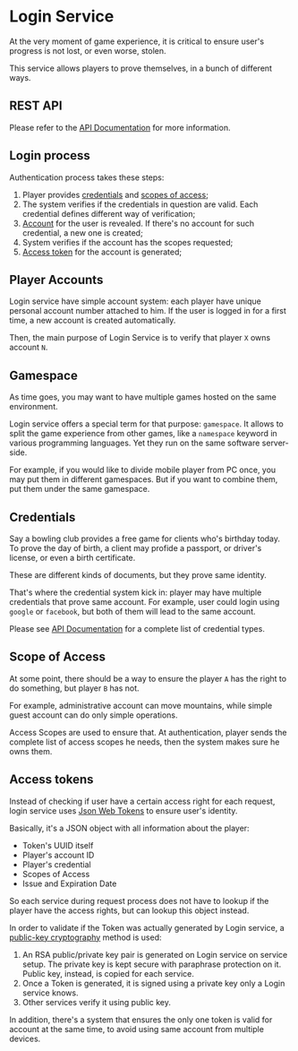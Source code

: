 # Login Service
At the very moment of game experience, it is critical to ensure user's progress is not lost, or even worse, stolen.

This service allows players to prove themselves, in a bunch of different ways.

## REST API

Please refer to the <a href="doc/API.md">API Documentation</a> for more information.

## Login process

Authentication process takes these steps:

1. Player provides <a href="#credentials">credentials</a> and <a href="#scope-of-access">scopes of access</a>;
2. The system verifies if the credentials in question are valid.
Each credential defines different way of verification;
3. <a href="#player-accounts">Account</a> for the user is revealed. 
If there's no account for such credential, a new one is created;
4. System verifies if the account has the scopes requested;
5. <a href="#access-tokens">Access token</a> for the account is generated;

## Player Accounts

Login service have simple account system: 
each player have unique personal account number attached to him. 
If the user is logged in for a first time, a new account is created automatically.

Then, the main purpose of Login Service is to verify that player `X` owns account `N`.

## Gamespace

As time goes, you may want to have multiple games hosted on the same environment.

Login service offers a special term for that purpose: `gamespace`. 
It allows to split the game experience from other games, 
like a `namespace` keyword in various programming languages. Yet they run
on the same software server-side.
 
For example, if you would like to divide mobile player from PC once, 
you may put them in different gamespaces. But if you want to combine them,
put them under the same gamespace.
 
## Credentials

Say a bowling club provides a free game for clients who's birthday today.
To prove the day of birth, a client may profide a passport, or driver's license,
or even a birth certificate. 

These are different kinds of documents, but they prove same identity.

That's where the credential system kick in: player may have multiple credentials
that prove same account. For example, user could login using `google` or `facebook`,
but both of them will lead to the same account.

Please see <a href="doc/API.md#credential-types">API Documentation</a> for a complete list of credential types.
 
## Scope of Access

At some point, there should be a way to ensure the player `A` has the right to do
something, but player `B` has not.

For example, administrative account can move mountains, while simple guest account
can do only simple operations.

Access Scopes are used to ensure that. At authentication, player sends the complete
list of access scopes he needs, then the system makes sure he owns them.
 
## Access tokens

Instead of checking if user have a certain access right for each request, 
login service uses <a href="https://jwt.io">Json Web Tokens</a> to ensure user's identity.

Basically, it's a JSON object with all information about the player:

* Token's UUID itself
* Player's account ID
* Player's credential
* Scopes of Access
* Issue and Expiration Date

So each service during request process does not have to lookup if the player
have the access rights, but can lookup this object instead.

In order to validate if the Token was actually generated by Login service,
a <a href="https://en.wikipedia.org/wiki/Public-key_cryptography">public-key cryptography</a> method is used:

1. An RSA public/private key pair is generated on Login service on service setup. The private key is kept
secure with paraphrase protection on it. Public key, instead, is copied for each service.
2. Once a Token is generated, it is signed using a private key only a Login service knows.
3. Other services verify it using public key.

In addition, there's a system that ensures the only one token 
is valid for account at the same time, to avoid using same account from multiple devices.